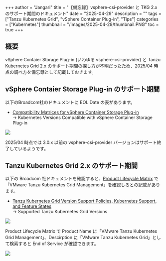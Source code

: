 +++
author = "Jangari"
title = "【備忘録】vsphere-csi-provider と TKG 2.x のサポート期間のドキュメント"
date = "2025-04-29"
description = ""
tags = ["Tanzu Kubernetes Grid", "vSphere Container Plug-in", "Tips"]
categories = ["Kubernetes"]
thumbnail = "/images/2025-04-29/thumbnail.PNG"
toc = true
+++

## 概要
vSphere Contaier Storage Plug-in (いわゆる vsphere-csi-provider) と Tanzu Kubernetes Grid 2.x のサポート期間の探し方が不明だったため、2025/04 時点の調べ方を備忘録として記載しておきます。

## vSphere Contaier Storage Plug-in のサポート期間

以下のBroadcom社のドキュメントに EOL Date の表があります。

- [Compatibility Matrices for vSphere Container Storage Plug-in](https://techdocs.broadcom.com/us/en/vmware-cis/vsphere/container-storage-plugin/3-0/getting-started-with-vmware-vsphere-container-storage-plug-in-3-0/vsphere-container-storage-plug-in-concepts/compatibility-matrix-for-vsphere-container-storage-plug-in.html)  
→ Kubernetes Versions Compatible with vSphere Container Storage Plug-in

![](/images/2025-04-29/vsphere-csi-provider_EOLdate.jpg)

2025/04 時点では 3.0.x 以前の vsphere-csi-provider バージョンはサポート終了しているようです。

## Tanzu Kubernetes Grid 2.x のサポート期間

以下の Broadcom 社ドキュメントを確認すると、[Product Lifecycle Matrix](https://support.broadcom.com/group/ecx/productlifecycle) で「VMware Tanzu Kubernetes Grid Management」を確認しろとの記載があります。

- [Tanzu Kubernetes Grid Version Support Policies, Kubernetes Support, and Feature States](https://techdocs.broadcom.com/us/en/vmware-tanzu/standalone-components/tanzu-kubernetes-grid/2-5/tkg/about-tkg-support-policies.html)  
→ Supported Tanzu Kubernetes Grid Versions

![](/images/2025-04-29/tkg2.x_EOLdate_001.jpg)

Product Lifecycle Matrix で Product Name に「VMware Tanzu Kubernetes Grid Management」、Descirption に「VMware Tanzu Kubernetes Grid」として検索すると End of Service が確認できます。

![](/images/2025-04-29/tkg2.x_EOLdate_002.jpg)
